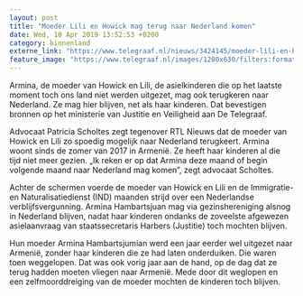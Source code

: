 ```yaml
---
layout: post
title: "Moeder Lili en Howick mag terug naar Nederland komen"
date: Wed, 10 Apr 2019 13:52:53 +0200
category: binnenland
externe_link: "https://www.telegraaf.nl/nieuws/3424145/moeder-lili-en-howick-mag-terug-naar-nederland-komen"
feature_image: "https://www.telegraaf.nl/images/1200x630/filters:format(jpeg):quality(80)/cdn-kiosk-api.telegraaf.nl/cd187384-5b8b-11e9-a2cf-02d1dbdc35d1.jpg"
---
```


<p class="intro">Armina, de moeder van Howick en Lili, de asielkinderen die op het laatste moment toch ons land niet werden uitgezet, mag ook terugkeren naar Nederland. Ze mag hier blijven, net als haar kinderen. Dat bevestigen bronnen op het ministerie van Justitie en Veiligheid aan De Telegraaf.</p> <p>Advocaat Patricia Scholtes zegt tegenover RTL Nieuws dat de moeder van Howick en Lili zo spoedig mogelijk naar Nederland terugkeert. Armina woont sinds de zomer van 2017 in Armenië. Ze heeft haar kinderen al die tijd niet meer gezien. „Ik reken er op dat Armina deze maand of begin volgende maand naar Nederland mag komen”, zegt advocaat Scholtes.</p><p>Achter de schermen voerde de moeder van Howick en Lili en de Immigratie- en Naturalisatiedienst (IND) maanden strijd over een Nederlandse verblijfsvergunning. Armina Hambartsjuan mag via gezinshereniging alsnog in Nederland blijven, nadat haar kinderen ondanks de zoveelste afgewezen asielaanvraag van staatssecretaris Harbers (Justitie) toch mochten blijven.</p><p>Hun moeder Armina Hambartsjumian werd een jaar eerder wel uitgezet naar Armenië, zonder haar kinderen die ze had laten onderduiken. Die waren toen weggelopen. Dat was ook vorig jaar aan de hand, op de dag dat ze terug hadden moeten vliegen naar Armenië. Mede door dit weglopen en een zelfmoorddreiging van de moeder mochten de kinderen toch blijven.</p>
